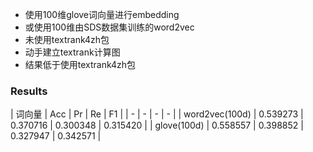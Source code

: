 * 使用100维glove词向量进行embedding
* 或使用100维由SDS数据集训练的word2vec
* 未使用textrank4zh包
* 动手建立textrank计算图
* 结果低于使用textrank4zh包


### Results
| 词向量 | Acc | Pr | Re | F1 |
| - | - | - | - |
| word2vec(100d) | 0.539273 | 0.370716 | 0.300348 | 0.315420 |
| glove(100d) | 0.558557 | 0.398852 | 0.327947 | 0.342571 |
